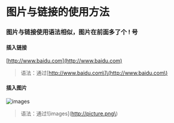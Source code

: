 # 图片与链接的使用方法

### 图片与链接使用语法相似，图片在前面多了个 ! 号

#### 插入链接

[http://www.baidu.com](http://www.baidu.com)

> 语法：通过\[http://www.baidu.com\]\(http://www.baidu.com\)

#### 插入图片

![images](./pict.png)

> 语法：通过\!\[images\]\(http://picture.png\)
